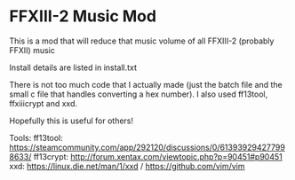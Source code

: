 # FFXIII-2 Music Mod
This is a mod that will reduce that music volume of all FFXIII-2 (probably FFXII) music

Install details are listed in install.txt

There is not too much code that I actually made (just the batch file and the small c file that handles converting a hex number). I also used ff13tool, ffxiiicrypt and xxd.

Hopefully this is useful for others!


Tools:
ff13tool: https://steamcommunity.com/app/292120/discussions/0/613939294277998633/
ff13crypt: http://forum.xentax.com/viewtopic.php?p=90451#p90451
xxd: https://linux.die.net/man/1/xxd / https://github.com/vim/vim
